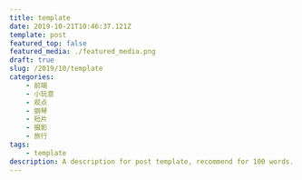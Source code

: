 ```yaml
---
title: template
date: 2019-10-21T10:46:37.121Z
template: post
featured_top: false
featured_media: ./featured_media.png
draft: true
slug: /2019/10/template
categories: 
    - 前端
    - 小玩意
    - 观点
    - 钢琴
    - 短片
    - 摄影
    - 旅行
tags:
    - template
description: A description for post template, recommend for 100 words. Must have one category, most have two. Recommend have two or three tags. Date is UTC format.
---
```


<!-- endExcerpt -->
